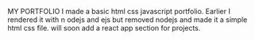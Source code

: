 MY PORTFOLIO
I made a basic html css javascript  portfolio. Earlier I rendered it with n odejs and ejs but removed nodejs and made it a simple html css file. will soon add a react app section for projects.
